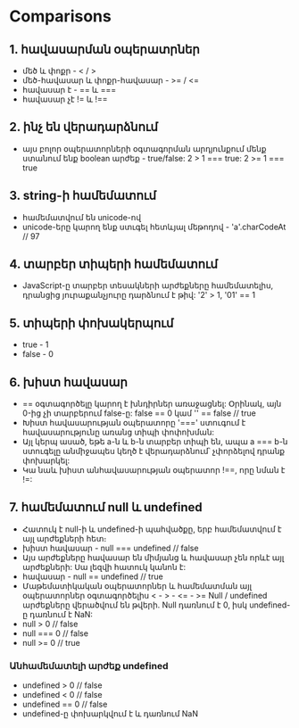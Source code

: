 # Comparisons

## 1. հավասարման օպերատրներ

- մեծ և փոքր - < / >
- մեծ-հավասար և փոքր-հավասար - >= / <=
- հավասար է - == և ===
- հավասար չէ != և !==

## 2. ինչ են վերադարձնում

- այս բոլոր օպերատորների օգտագորման արդյունքում մենք ստանում ենք boolean արժեք - true/false: 2 > 1 === true: 2 >= 1 === true

## 3. string-ի համեմատում

- համեմատվում են unicode-ով
- unicode-երը կարող ենք ստւգել հետևյալ մեթոդով - 'a'.charCodeAt // 97

## 4. տարբեր տիպերի համեմատում

- JavaScript-ը տարբեր տեսակների արժեքները համեմատելիս, դրանցից յուրաքանչյուրը դարձնում է թիվ: '2' > 1, '01' == 1

## 5. տիպերի փոխակերպում

- true - 1
- false - 0

## 6. խիստ հավասար

- == օգտագործելը կարող է խնդիրներ առաջացնել: Օրինակ, այն 0-ից չի տարբերում false-ը: false == 0 կամ '' == false // true
- Խիստ հավասարության օպերատորը '===' ստուգում է հավասարությունը առանց տիպի փոփոխման:
- Այլ կերպ ասած, եթե a-ն և b-ն տարբեր տիպի են, ապա a === b-ն ստուգելը անմիջապես կեղծ է վերադարձնում՝ չփորձելով դրանք փոխարկել:
- Կա նաև խիստ անհավասարության օպերատոր !==, որը նման է !=:

## 7. համեմատում null և undefined

- Հատուկ է null-ի և undefined-ի ​​պահվածքը, երբ համեմատվում է այլ արժեքների հետ։
- խիստ հավասար - null === undefined // false
- Այս արժեքները հավասար են միմյանց և հավասար չեն որևէ այլ արժեքների: Սա լեզվի հատուկ կանոն է:
- հավասար - null == undefined // true
- Մաթեմատիկական օպերատորներ և համեմատման այլ օպերատորներ օգտագործելիս < - > - <= - >= Null / undefined արժեքները վերածվում են թվերի. Null դառնում է 0, իսկ undefined-ը դառնում է NaN:
- null > 0 // false
- null === 0 // false
- null >= 0 // true

### Անհամեմատելի արժեք undefined

- undefined > 0 // false
- undefined < 0 // false
- undefined == 0 // false
- undefined-ը փոխարկվում է և դառնում NaN
